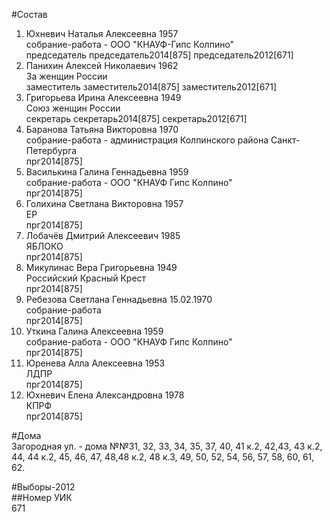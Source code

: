 #Состав  
1. Юхневич Наталья Алексеевна 1957  
    собрание-работа - ООО "КНАУФ-Гипс Колпино"  
    председатель председатель2014[875] председатель2012[671]  
2. Панихин Алексей Николаевич 1962  
    За женщин России  
    заместитель заместитель2014[875] заместитель2012[671]  
3. Григорьева Ирина Алексеевна 1949  
    Союз женщин России  
    секретарь секретарь2014[875] секретарь2012[671]  
4. Баранова Татьяна Викторовна 1970  
    собрание-работа - администрация Колпинского района Санкт-Петербурга  
    прг2014[875]  
5. Василькина Галина Геннадьевна 1959  
    собрание-работа - ООО "КНАУФ Гипс Колпино"  
    прг2014[875]  
6. Голихина Светлана Викторовна 1957  
    ЕР  
    прг2014[875]  
7. Лобачёв Дмитрий Алексеевич 1985  
    ЯБЛОКО  
    прг2014[875]  
8. Микулинас Вера Григорьевна 1949  
    Российский Красный Крест  
    прг2014[875]  
9. Ребезова Светлана Геннадьевна 15.02.1970  
    собрание-работа  
    прг2014[875]  
10. Уткина Галина Алексеевна 1959  
    собрание-работа - ООО "КНАУФ Гипс Колпино"  
    прг2014[875]  
11. Юренева Алла Алексеевна 1953  
    ЛДПР  
    прг2014[875]  
12. Юхневич Елена Александровна 1978  
    КПРФ  
    прг2014[875]  
  
#Дома  
Загородная ул. - дома №№31, 32, 33, 34, 35, 37, 40, 41 к.2, 42,43, 43 к.2, 44, 44 к.2, 45, 46, 47, 48,48 к.2, 48 к.З, 49, 50, 52, 54, 56, 57, 58, 60, 61, 62.  
  
#Выборы-2012  
##Номер УИК  
671  
